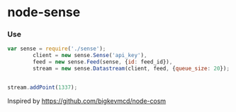 # node-sense

### Use

```javascript
var sense = require('./sense');
        client = new sense.Sense('api_key'),
        feed = new sense.Feed(sense, {id: feed_id}),
        stream = new sense.Datastream(client, feed, {queue_size: 20});


stream.addPoint(1337);
```

Inspired by https://github.com/bigkevmcd/node-cosm
